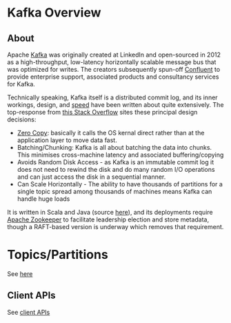 # Kafka Overview

## About

Apache [Kafka](https://kafka.apache.org/) was originally created at LinkedIn and open-sourced in 2012 as
a high-throughput, low-latency horizontally scalable message bus that was optimized for writes.
The creators subsequently spun-off [Confluent](https://www.confluent.io/hub/) to provide enterprise support, associated products and consultancy services for Kafka.  

Technically speaking, Kafka itself is a distributed commit log, and its inner workings, design, and [speed](https://medium.com/@sunny_81705/what-makes-apache-kafka-so-fast-71b477dcbf0) have been written about
quite extensively. The top-response from [this Stack Overflow](https://stackoverflow.com/questions/32631064/why-kafka-so-fast) sites these principal design decisions:
 * [Zero Copy](https://en.wikipedia.org/wiki/Zero-copy): basically it calls the OS kernal direct rather than at the application layer to move data fast.
 * Batching/Chunking: Kafka is all about batching the data into chunks. This minimises cross-machine latency and associated buffering/copying
 * Avoids Random Disk Access - as Kafka is an immutable commit log it does not need to rewind the disk and do many random I/O operations and can just access the disk in a sequential manner.
 * Can Scale Horizontally - The ability to have thousands of partitions for a single topic spread among thousands of machines means Kafka can handle huge loads

It is written in Scala and Java (source [here](https://github.com/apache/kafka)), and its deployments require [Apache Zookeeper](https://zookeeper.apache.org/) to facilitate leadership election and store metadata, 
though a RAFT-based version is underway which removes that requirement.

# Topics/Partitions

See [here](topicPartitions.md)

## Client APIs

See [client APIs](clientApis.md)




